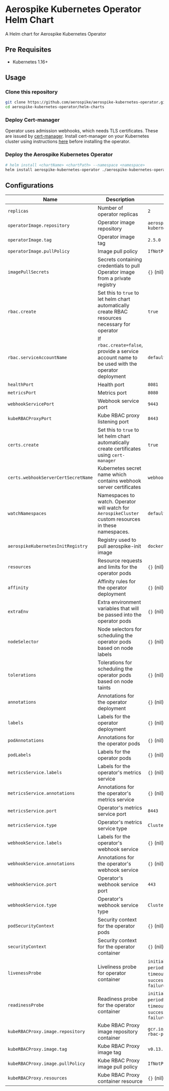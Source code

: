 # Aerospike Kubernetes Operator Helm Chart

A Helm chart for Aerospike Kubernetes Operator

## Pre Requisites

- Kubernetes 1.16+

## Usage

<!-- ### Add Aerospike Helm Repository

```sh
helm repo add aerospike https://aerospike.github.io/aerospike-kubernetes-operator
``` -->

### Clone this repository

```sh
git clone https://github.com/aerospike/aerospike-kubernetes-operator.git
cd aerospike-kubernetes-operator/helm-charts
```

### Deploy Cert-manager
Operator uses admission webhooks, which needs TLS certificates. These are issued by [cert-manager](https://cert-manager.io/docs/). Install cert-manager on your Kubernetes cluster using instructions [here](https://cert-manager.io/docs/installation/kubernetes/) before installing the operator.

### Deploy the Aerospike Kubernetes Operator

```sh
# helm install <chartName> <chartPath> --namespace <namespace>
helm install aerospike-kubernetes-operator ./aerospike-kubernetes-operator --set replicas=3
```

## Configurations

| Name                                | Description                                                                                           | Default                                                                                                           |
|-------------------------------------|-------------------------------------------------------------------------------------------------------|-------------------------------------------------------------------------------------------------------------------|
| `replicas`                          | Number of operator replicas                                                                           | `2`                                                                                                               |
| `operatorImage.repository`          | Operator image repository                                                                             | `aerospike/aerospike-kubernetes-operator`                                                                         |
| `operatorImage.tag`                 | Operator image tag                                                                                    | `2.5.0`                                                                                                           |
| `operatorImage.pullPolicy`          | Image pull policy                                                                                     | `IfNotPresent`                                                                                                    |
| `imagePullSecrets`                  | Secrets containing credentials to pull Operator image from a private registry                         | `{}` (nil)                                                                                                        |
| `rbac.create`                       | Set this to `true` to let helm chart automatically create RBAC resources necessary for operator       | `true`                                                                                                            |
| `rbac.serviceAccountName`           | If `rbac.create=false`, provide a service account name to be used with the operator deployment        | `default`                                                                                                         |
| `healthPort`                        | Health port                                                                                           | `8081`                                                                                                            |
| `metricsPort`                       | Metrics port                                                                                          | `8080`                                                                                                            |
| `webhookServicePort`                | Webhook service port                                                                                  | `9443`                                                                                                            |
| `kubeRBACProxyPort`                 | Kube RBAC proxy listening port                                                                        | `8443`                                                                                                            |
| `certs.create`                      | Set this to `true` to let helm chart automatically create certificates using `cert-manager`           | `true`                                                                                                            |
| `certs.webhookServerCertSecretName` | Kubernetes secret name which contains webhook server certificates                                     | `webhook-server-cert`                                                                                             |
| `watchNamespaces`                   | Namespaces to watch. Operator will watch for `AerospikeCluster` custom resources in these namespaces. | `default`                                                                                                         |
| `aerospikeKubernetesInitRegistry`   | Registry used to pull aerospike-init image                                                            | `docker.io`                                                                                                       |
| `resources`                         | Resource requests and limits for the operator pods                                                    | `{}` (nil)                                                                                                        |
| `affinity`                          | Affinity rules for the operator deployment                                                            | `{}` (nil)                                                                                                        |
| `extraEnv`                          | Extra environment variables that will be passed into the operator pods                                | `{}` (nil)                                                                                                        |
| `nodeSelector`                      | Node selectors for scheduling the operator pods based on node labels                                  | `{}` (nil)                                                                                                        |
| `tolerations`                       | Tolerations for scheduling the operator pods based on node taints                                     | `{}` (nil)                                                                                                        |
| `annotations`                       | Annotations for the operator deployment                                                               | `{}` (nil)                                                                                                        |
| `labels`                            | Labels for the operator deployment                                                                    | `{}` (nil)                                                                                                        |
| `podAnnotations`                    | Annotations for the operator pods                                                                     | `{}` (nil)                                                                                                        |
| `podLabels`                         | Labels for the operator pods                                                                          | `{}` (nil)                                                                                                        |
| `metricsService.labels`             | Labels for the operator's metrics service                                                             | `{}` (nil)                                                                                                        |
| `metricsService.annotations`        | Annotations for the operator's metrics service                                                        | `{}` (nil)                                                                                                        |
| `metricsService.port`               | Operator's metrics service port                                                                       | `8443`                                                                                                            |
| `metricsService.type`               | Operator's metrics service type                                                                       | `ClusterIP`                                                                                                       |
| `webhookService.labels`             | Labels for the operator's webhook service                                                             | `{}` (nil)                                                                                                        |
| `webhookService.annotations`        | Annotations for the operator's webhook service                                                        | `{}` (nil)                                                                                                        |
| `webhookService.port`               | Operator's webhook service port                                                                       | `443`                                                                                                             |
| `webhookService.type`               | Operator's webhook service type                                                                       | `ClusterIP`                                                                                                       |
| `podSecurityContext`                | Security context for the operator pods                                                                | `{}` (nil)                                                                                                        |
| `securityContext`                   | Security context for the operator container                                                           | `{}` (nil)                                                                                                        |
| `livenessProbe`                     | Liveliness probe for operator container                                                               | `initialDelaySeconds: 15`, `periodSeconds: 20`, `timeoutSeconds: 1`, `successThreshold: 1`, `failureThreshold: 3` |
| `readinessProbe`                    | Readiness probe for the operator container                                                            | `initialDelaySeconds: 5`, `periodSeconds: 10`, `timeoutSeconds: 1`, `successThreshold: 1`, `failureThreshold: 3`  |
| `kubeRBACProxy.image.repository`    | Kube RBAC Proxy image repository container                                                            | `gcr.io/kubebuilder/kube-rbac-proxy`                                                                              |
| `kubeRBACProxy.image.tag`           | Kube RBAC Proxy image tag                                                                             | `v0.13.1`                                                                                                         |
| `kubeRBACProxy.image.pullPolicy`    | Kube RBAC Proxy image pull policy                                                                     | `IfNotPresent`                                                                                                    |
| `kubeRBACProxy.resources`           | Kube RBAC Proxy container resource                                                                    | `{}` (nil)                                                                                                        |
<!-- ## Next Steps

Deploy [Aerospike Cluster](https://artifacthub.io/packages/helm/aerospike/aerospike-cluster) -->
